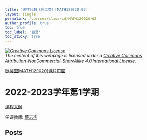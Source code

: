 ```yaml
---
title: '线性代数（理工类）[MATH120020.02]'
layout: single
permalink: /courses/class-id/MATH120020-02
author_profile: true
toc: true
toc_label: '目录'
toc_sticky: true
---
```



<div class='notice--warning'>
	<p><i><a rel='license' href='http://creativecommons.org/licenses/by-nc-sa/4.0/'><img alt='Creative Commons License' style='border-width:0' src='https://i.creativecommons.org/l/by-nc-sa/4.0/88x31.png' /></a><br /> The content of this webpage is licensed under a <a rel='license' href='http://creativecommons.org/licenses/by-nc-sa/4.0/'>Creative Commons Attribution-NonCommercial-ShareAlike 4.0 International License</a>.</i></p>
</div>

<a href='https://fdu-math.github.io/courses/MATH120020'>链接至[MATH120020]课程页面</a>


# 2022-2023学年第1学期
<a href='https://fdu-math.github.io/courses/syllabus/MATH120020.02-2022-2023-1 (Encrypted).pdf'>课程大纲</a>

任课教师: <a href='https://fdu-math.github.io/teachers/蔡志杰'>蔡志杰</a>


## Posts

